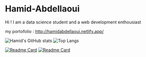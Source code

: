 # Hamid-Abdellaoui
Hi !  I am a data science student and a web development enthousiast



my portofolio :
http://hamidabdellaoui.netlify.app/


![Hamid's GitHub stats](https://github-readme-stats.vercel.app/api?username=Hamid-Abdellaoui&show_icons=true&theme=vue-dark)
![Top Langs](https://github-readme-stats.vercel.app/api/top-langs/?username=Hamid-abdellaoui&layout=compact&theme=vue-dark&langs_count=10)  <br>


[![Readme Card](https://github-readme-stats.vercel.app/api/pin/?username=Hamid-Abdellaoui&repo=Crop-yield-prediction&theme=vue-dark)](https://github.com/Hamid-abdellaoui/Crop-yield-prediction)
[![Readme Card](https://github-readme-stats.vercel.app/api/pin/?username=Hamid-Abdellaoui&repo=python-GUI-with-Tkinter-and-Postgresql&theme=vue-dark)](https://github.com/Hamid-abdellaoui/python-GUI-with-Tkinter-and-Postgresql)
